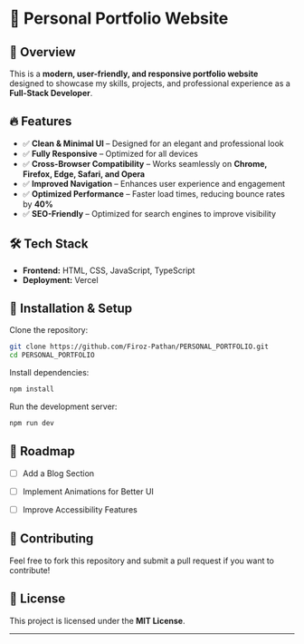 # 🚀 Personal Portfolio Website

## 🌟 Overview
This is a **modern, user-friendly, and responsive portfolio website** designed to showcase my skills, projects, and professional experience as a **Full-Stack Developer**.

## 🔥 Features
- ✅ **Clean & Minimal UI** – Designed for an elegant and professional look
- ✅ **Fully Responsive** – Optimized for all devices
- ✅ **Cross-Browser Compatibility** – Works seamlessly on **Chrome, Firefox, Edge, Safari, and Opera**
- ✅ **Improved Navigation** – Enhances user experience and engagement
- ✅ **Optimized Performance** – Faster load times, reducing bounce rates by **40%**
- ✅ **SEO-Friendly** – Optimized for search engines to improve visibility

## 🛠️ Tech Stack
- **Frontend:** HTML, CSS, JavaScript, TypeScript
- **Deployment:** Vercel

## 🎯 Installation & Setup
Clone the repository:
```sh
git clone https://github.com/Firoz-Pathan/PERSONAL_PORTFOLIO.git
cd PERSONAL_PORTFOLIO
```

Install dependencies:
```sh
npm install
```

Run the development server:
```sh
npm run dev
```

## 📌 Roadmap
- [ ] Add a Blog Section
- [ ] Implement Animations for Better UI
- [ ] Improve Accessibility Features


## 🤝 Contributing
Feel free to fork this repository and submit a pull request if you want to contribute!

## 📜 License
This project is licensed under the **MIT License**.

---
